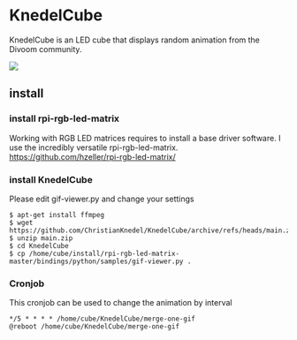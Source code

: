 # KnedelCube
KnedelCube is an LED cube that displays random animation from the Divoom community.

[![](http://img.youtube.com/vi/IrJWMx3r_K0/0.jpg)](http://www.youtube.com/watch?v=IrJWMx3r_K0 "knedelcube")

## install

### install rpi-rgb-led-matrix
Working with RGB LED matrices requires to install a base driver software. I use  the incredibly versatile rpi-rgb-led-matrix. 
 https://github.com/hzeller/rpi-rgb-led-matrix/

### install KnedelCube
Please edit gif-viewer.py and change your settings
```
$ apt-get install ffmpeg
$ wget https://github.com/ChristianKnedel/KnedelCube/archive/refs/heads/main.zip
$ unzip main.zip
$ cd KnedelCube
$ cp /home/cube/install/rpi-rgb-led-matrix-master/bindings/python/samples/gif-viewer.py .
```

### Cronjob
This cronjob can be used to change the animation by interval
```
*/5 * * * * /home/cube/KnedelCube/merge-one-gif
@reboot /home/cube/KnedelCube/merge-one-gif
```

